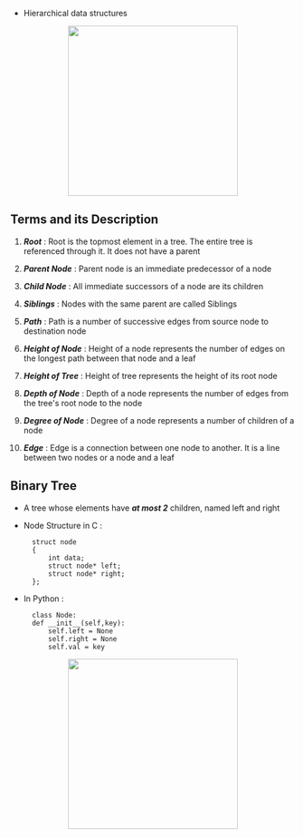 - Hierarchical data structures

<p align="center"><img src="https://www.tutorialride.com/images/data-structures/structure-of-tree.jpeg" width="300"></img></p>

## Terms and its Description

1. ***Root*** : Root is the topmost element in a tree. The entire tree is referenced through it. It does not have a parent

2. ***Parent Node*** : Parent node is an immediate predecessor of a node

3. ***Child Node*** : All immediate successors of a node are its children

4. ***Siblings*** : Nodes with the same parent are called Siblings

5. ***Path*** : Path is a number of successive edges from source node to destination node

6. ***Height of Node*** : Height of a node represents the number of edges on the longest path between that node and a leaf

7. ***Height of Tree*** : Height of tree represents the height of its root node

8. ***Depth of Node*** : Depth of a node represents the number of edges from the tree's root node to the node

9. ***Degree of Node*** : Degree of a node represents a number of children of a node

10. ***Edge*** : Edge is a connection between one node to another. It is a line between two nodes or a node and a leaf

## Binary Tree

- A tree whose elements have ***at most 2*** children, named left and right
- Node Structure in C :
            
        struct node
        {
            int data;
            struct node* left;
            struct node* right;
        };

- In Python :

        class Node:
        def __init__(self,key):
            self.left = None
            self.right = None
            self.val = key


<p align="center"><img src="https://www.tutorialride.com/images/data-structures/binary-tree-using-array.jpeg" width="300"></img></p>